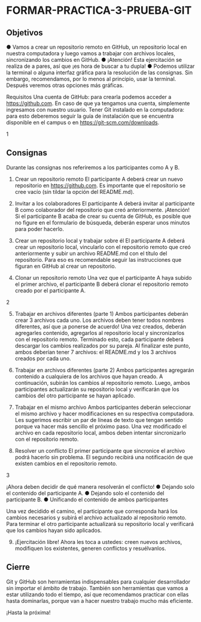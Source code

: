 # FORMAR-PRACTICA-3-PRUEBA-GIT
## Objetivos
● Vamos a crear un repositorio remoto en GitHub, un repositorio local en nuestra
computadora y luego vamos a trabajar con archivos locales, sincronizando los
cambios en GitHub.
● ¡Atención! Esta ejercitación se realiza de a pares, así que ¡es hora de buscar a tu
dupla!
● Podemos utilizar la terminal o alguna interfaz gráfica para la resolución de las
consignas. Sin embargo, recomendamos, por lo menos al principio, usar la terminal.
Después veremos otras opciones más gráficas.

Requisitos
Una cuenta de GitHub: para crearla podemos acceder a https://github.com. En caso de que
ya tengamos una cuenta, simplemente ingresamos con nuestro usuario.
Tener Git instalado en la computadora: para esto deberemos seguir la guía de instalación
que se encuentra disponible en el campus o en https://git-scm.com/downloads.

1

## Consignas
Durante las consignas nos referiremos a los participantes como A y B.

1. Crear un repositorio remoto
El participante A deberá crear un nuevo repositorio en https://github.com.
Es importante que el repositorio se cree vacío (sin tildar la opción del README.md).

2. Invitar a los colaboradores
El participante A deberá invitar al participante B como colaborador del repositorio
que creó anteriormente.
¡Atención! Si el participante B acaba de crear su cuenta de GitHub, es posible que no
figure en el formulario de búsqueda, deberán esperar unos minutos para poder
hacerlo.

3. Crear un repositorio local y trabajar sobre él
El participante A deberá crear un repositorio local, vincularlo con el repositorio
remoto que creó anteriormente y subir un archivo README.md con el título del
repositorio.
Para eso es recomendable seguir las instrucciones que figuran en GitHub al crear un
repositorio.

4. Clonar un repositorio remoto
Una vez que el participante A haya subido el primer archivo, el participante B
deberá clonar el repositorio remoto creado por el participante A.

2

5. Trabajar en archivos diferentes (parte 1)
Ambos participantes deberán crear 3 archivos cada uno. Los archivos deben tener
todos nombres diferentes, así que ¡a ponerse de acuerdo!
Una vez creados, deberán agregarles contenido, agregarlos al repositorio local y
sincronizarlos con el repositorio remoto. Terminado esto, cada participante deberá
descargar los cambios realizados por su pareja.
Al finalizar este punto, ambos deberían tener 7 archivos: el README.md y los 3 archivos
creados por cada uno.

6. Trabajar en archivos diferentes (parte 2)
Ambos participantes agregarán contenido a cualquiera de los archivos que hayan
creado. A continuación, subirán los cambios al repositorio remoto.
Luego, ambos participantes actualizarán su repositorio local y verificarán que los
cambios del otro participante se hayan aplicado.

7. Trabajar en el mismo archivo
Ambos participantes deberán seleccionar el mismo archivo y hacer modificaciones en
su respectiva computadora. Les sugerimos escribir un par de líneas de texto que
tengan sentido porque va hacer más sencillo el próximo paso.
Una vez modificado el archivo en cada repositorio local, ambos deben intentar
sincronizarlo con el repositorio remoto.

8. Resolver un conflicto
El primer participante que sincronice el archivo podrá hacerlo sin problema. El segundo
recibirá una notificación de que existen cambios en el repositorio remoto.

3

¡Ahora deben decidir de qué manera resolverán el conflicto!
● Dejando solo el contenido del participante A.
● Dejando solo el contenido del participante B.
● Unificando el contenido de ambos participantes

Una vez decidido el camino, el participante que corresponda hará los cambios
necesarios y subirá el archivo actualizado al repositorio remoto.
Para terminar el otro participante actualizará su repositorio local y verificará que los
cambios hayan sido aplicados.

9. ¡Ejercitación libre!
Ahora les toca a ustedes: creen nuevos archivos, modifiquen los existentes, generen
conflictos y resuélvanlos.

## Cierre

Git y GitHub son herramientas indispensables para cualquier desarrollador sin importar el
ámbito de trabajo.
También son herramientas que vamos a estar utilizando todo el tiempo, así que
recomendamos practicar con ellas hasta dominarlas, porque van a hacer nuestro trabajo
mucho más eficiente.

¡Hasta la próxima!